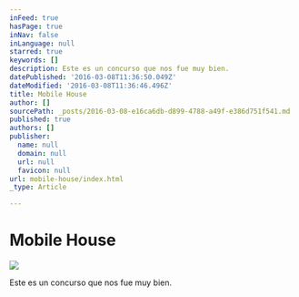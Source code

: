 ```yaml
---
inFeed: true
hasPage: true
inNav: false
inLanguage: null
starred: true
keywords: []
description: Este es un concurso que nos fue muy bien.
datePublished: '2016-03-08T11:36:50.049Z'
dateModified: '2016-03-08T11:36:46.496Z'
title: Mobile House
author: []
sourcePath: _posts/2016-03-08-e16ca6db-d899-4788-a49f-e386d751f541.md
published: true
authors: []
publisher:
  name: null
  domain: null
  url: null
  favicon: null
url: mobile-house/index.html
_type: Article

---
```

# Mobile House
![](https://s3-us-west-2.amazonaws.com/the-grid-img/p/acc4faff72551ceeac1143c8bbf83434841391c4.jpg)

Este es un concurso que nos fue muy bien.